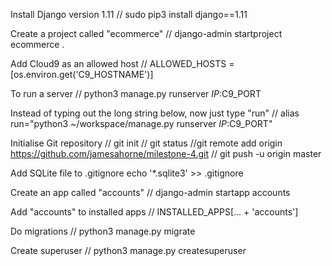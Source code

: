 Install Django version 1.11
// sudo pip3 install django==1.11

Create a project called "ecommerce"
// django-admin startproject ecommerce .

Add Cloud9 as an allowed host
// ALLOWED_HOSTS = [os.environ.get('C9_HOSTNAME')]

To run a server
// python3 manage.py runserver $IP:$C9_PORT

Instead of typing out the long string below, now just type "run"
// alias run="python3 ~/workspace/manage.py runserver $IP:$C9_PORT"

Initialise Git repository
// git init
// git status
//git remote add origin https://github.com/jamesahorne/milestone-4.git
// git push -u origin master

Add SQLite file to .gitignore
echo '*.sqlite3' >> .gitignore

Create an app called "accounts"
// django-admin startapp accounts

Add "accounts" to installed apps
// INSTALLED_APPS[... + 'accounts']

Do migrations
// python3 manage.py migrate

Create superuser
// python3 manage.py createsuperuser


